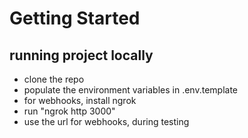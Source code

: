 # Getting Started


## running project locally
- clone the repo
- populate the environment variables in .env.template
- for webhooks, install ngrok
- run "ngrok http 3000"
- use the url for webhooks, during testing
